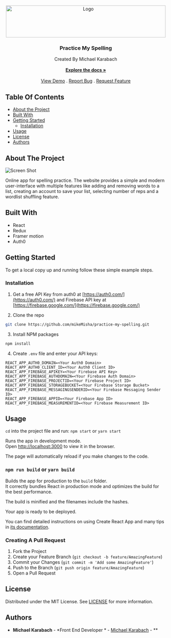 <br/>
<p align="center">
  <a href="https://github.com/mikemisha/practice-my-spelling">
    <img src="https://practicemyspelling.com/images/logo.png" alt="Logo" width="500" height="100">
  </a>

  <h3 align="center">Practice My Spelling</h3>

  <p align="center">
  Created By Michael Karabach
    <br/>
    <br/>
    <a href="https://github.com/mikemisha/practice-my-spelling"><strong>Explore the docs »</strong></a>
    <br/>
    <br/>
    <a href="https://michaelkarabach.com/mp4/spelling-demo.mp4">View Demo</a>
    .
    <a href="https://github.com/mikemisha/practice-my-spelling/issues">Report Bug</a>
    .
    <a href="https://github.com/mikemisha/practice-my-spelling/issues">Request Feature</a>
  </p>
</p>



## Table Of Contents

* [About the Project](#about-the-project)
* [Built With](#built-with)
* [Getting Started](#getting-started)
  * [Installation](#installation)
* [Usage](#usage)
* [License](#license)
* [Authors](#authors)

## About The Project

![Screen Shot](https://michaelkarabach.com/images/pms-project.png)

Online app for spelling practice. The website provides a simple and modern user-interface with multiple features like adding and removing words to a list, creating an account to save your list, selecting number of reps and a wordlist shuffling feature.

## Built With

* React
* Redux
* Framer motion
* Auth0

## Getting Started

To get a local copy up and running follow these simple example steps.


### Installation

1. Get a free API Key from auth0 at [https://auth0.com/](https://auth0.com/) and Firebase API key at [https://firebase.google.com/](https://firebase.google.com/)

2. Clone the repo

```sh
git clone https://github.com/mikeMisha/practice-my-spelling.git
```

3. Install NPM packages

```sh
npm install
```

4. Create `.env` file and enter your API keys:

```JS
REACT_APP_AUTH0_DOMAIN=<Your Auth0 Domain>
REACT_APP_AUTH0_CLIENT_ID=<Your Auth0 Client ID>
REACT_APP_FIREBASE_APIKEY=<Your Firebase API Key>
REACT_APP_FIREBASE_AUTHDOMAIN=<Your Firebase Auth Domain>
REACT_APP_FIREBASE_PROJECTID=<Your Firebase Project ID>
REACT_APP_FIREBASE_STORAGEBUCKET=<Your Firebase Storage Bucket>
REACT_APP_FIREBASE_MESSAGINGSENDERID=<Your Firebase Messaging Sender ID>
REACT_APP_FIREBASE_APPID=<Your Firebase App ID>
REACT_APP_FIREBASE_MEASUREMENTID=<Your Firebase Measurement ID>
```

## Usage

`cd` into the project file and run:
 `npm start` or `yarn start`

Runs the app in development mode.<br>
Open [http://localhost:3000](http://localhost:3000) to view it in the browser.

The page will automatically reload if you make changes to the code.<br>

### `npm run build` or `yarn build`

Builds the app for production to the `build` folder.<br>
It correctly bundles React in production mode and optimizes the build for the best performance.

The build is minified and the filenames include the hashes.<br>

Your app is ready to be deployed.

You can find detailed instructions on using Create React App and many tips in [its documentation](https://facebook.github.io/create-react-app/).


### Creating A Pull Request

1. Fork the Project
2. Create your Feature Branch (`git checkout -b feature/AmazingFeature`)
3. Commit your Changes (`git commit -m 'Add some AmazingFeature'`)
4. Push to the Branch (`git push origin feature/AmazingFeature`)
5. Open a Pull Request

## License

Distributed under the MIT License. See [LICENSE](https://github.com/mikemisha/practice-my-spelling/blob/main/LICENSE.md) for more information.

## Authors

* **Michael Karabach** - *Front End Developer * - [Michael Karabach](https://github.com/mikeMisha) - **


